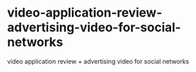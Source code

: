 # video-application-review-advertising-video-for-social-networks
 video application review + advertising video for social networks

